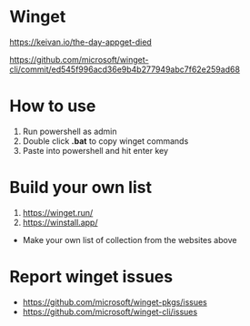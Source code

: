# Winget
https://keivan.io/the-day-appget-died

https://github.com/microsoft/winget-cli/commit/ed545f996acd36e9b4b277949abc7f62e259ad68

# How to use
1. Run powershell as admin
2. Double click **.bat** to copy winget commands
3. Paste into powershell and hit enter key

# Build your own list
1. https://winget.run/
2. https://winstall.app/

- Make your own list of collection from the websites above

# Report winget issues
- https://github.com/microsoft/winget-pkgs/issues
- https://github.com/microsoft/winget-cli/issues
